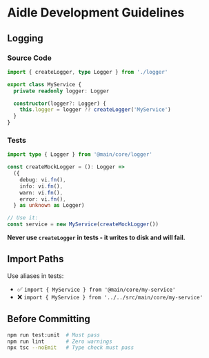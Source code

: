 # Aidle Development Guidelines

## Logging

### Source Code
```typescript
import { createLogger, type Logger } from './logger'

export class MyService {
  private readonly logger: Logger

  constructor(logger?: Logger) {
    this.logger = logger ?? createLogger('MyService')
  }
}
```

### Tests
```typescript
import type { Logger } from '@main/core/logger'

const createMockLogger = (): Logger =>
  ({
    debug: vi.fn(),
    info: vi.fn(),
    warn: vi.fn(),
    error: vi.fn(),
  } as unknown as Logger)

// Use it:
const service = new MyService(createMockLogger())
```

**Never use `createLogger` in tests - it writes to disk and will fail.**

## Import Paths

Use aliases in tests:
- ✅ `import { MyService } from '@main/core/my-service'`
- ❌ `import { MyService } from '../../src/main/core/my-service'`

## Before Committing

```bash
npm run test:unit  # Must pass
npm run lint       # Zero warnings
npx tsc --noEmit   # Type check must pass
```